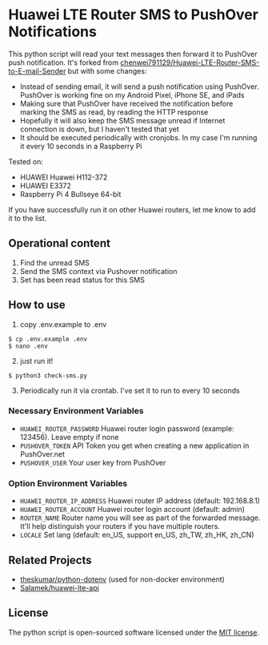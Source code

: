 # Huawei LTE Router SMS to PushOver Notifications

This python script will read your text messages then forward it to PushOver push notification. It's forked from [chenwei791129/Huawei-LTE-Router-SMS-to-E-mail-Sender](https://github.com/chenwei791129/Huawei-LTE-Router-SMS-to-E-mail-Sender) but with some changes:
- Instead of sending email, it will send a push notification using PushOver. PushOver is working fine on my Android Pixel, iPhone SE, and iPads
- Making sure that PushOver have received the notification before marking the SMS as read, by reading the HTTP response
- Hopefully it will also keep the SMS message unread if Internet connection is down, but I haven't tested that yet
- It should be executed periodically with cronjobs. In my case I'm running it every 10 seconds in a Raspberry Pi



Tested on:
* HUAWEI Huawei H112-372
* HUAWEI E3372
* Raspberry Pi 4 Bullseye 64-bit

If you have successfully run it on other Huawei routers, let me know to add it to the list.

## Operational content

1. Find the unread SMS
2. Send the SMS context via Pushover notification
3. Set has been read status for this SMS


## How to use

1. copy .env.example to .env
```console
$ cp .env.example .env
$ nano .env
```

2. just run it!
```console
$ python3 check-sms.py
```

3. Periodically run it via crontab. I've set it to run to every 10 seconds

### Necessary Environment Variables
* `HUAWEI_ROUTER_PASSWORD` Huawei router login password (example: 123456). Leave empty if none
* `PUSHOVER_TOKEN` API Token you get when creating a new application in PushOver.net
* `PUSHOVER_USER` Your user key from PushOver

### Option Environment Variables
* `HUAWEI_ROUTER_IP_ADDRESS` Huawei router IP address (default: 192.168.8.1)
* `HUAWEI_ROUTER_ACCOUNT` Huawei router login account (default: admin)
* `ROUTER_NAME` Router name you will see as part of the forwarded message. It'll help distinguish your routers if you have multiple routers.
* `LOCALE` Set lang (default: en_US, support en_US, zh_TW, zh_HK, zh_CN)


## Related Projects

- [theskumar/python-dotenv](https://github.com/theskumar/python-dotenv) (used for non-docker environment)
- [Salamek/huawei-lte-api](https://github.com/Salamek/huawei-lte-api)

## License

The python script is open-sourced software licensed under the [MIT license](https://opensource.org/licenses/MIT).



